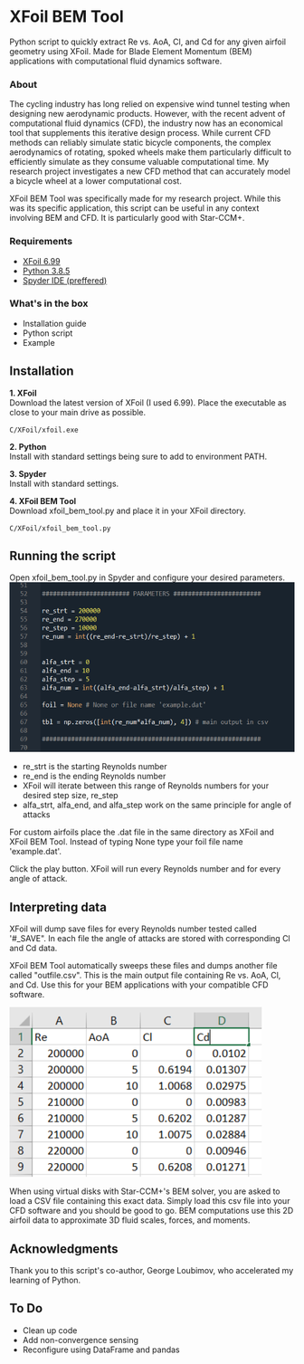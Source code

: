 # XFoil BEM Tool
Python script to quickly extract Re vs. AoA, Cl, and Cd for any given airfoil geometry using XFoil. Made for Blade Element Momentum (BEM) applications with computational fluid dynamics software.

### About
The cycling industry has long relied on expensive wind tunnel testing when designing new aerodynamic products. However, with the recent advent of computational fluid dynamics (CFD), the industry now has an economical tool that supplements this iterative design process. While current CFD methods can reliably simulate static bicycle components, the complex aerodynamics of rotating, spoked wheels make them particularly difficult to efficiently simulate as they consume valuable computational time. My research project investigates a new CFD method that can accurately model a bicycle wheel at a lower computational cost. 

XFoil BEM Tool was specifically made for my research project. While this was its specific application, this script can be useful in any context involving BEM and CFD. It is particularly good with Star-CCM+.

### Requirements
- [XFoil 6.99](https://web.mit.edu/drela/Public/web/xfoil/)
- [Python 3.8.5](https://www.python.org/downloads/)
- [Spyder IDE (preffered)](https://www.spyder-ide.org/)  

### What's in the box
- Installation guide
- Python script
- Example  

## Installation

**1. XFoil**   
Download the latest version of XFoil (I used 6.99). Place the executable as close to your main drive as possible.
```
C/XFoil/xfoil.exe
```  

**2. Python**  
Install with standard settings being sure to add to environment PATH.  

**3. Spyder**  
Install with standard settings.  

**4. XFoil BEM Tool**   
Download xfoil_bem_tool.py and place it in your XFoil directory.
```
C/XFoil/xfoil_bem_tool.py
```  

## Running the script
Open xfoil_bem_tool.py in Spyder and configure your desired parameters.
<img src="https://github.com/drewvigne/xfoil_bem_tool/blob/master/images/parameters.PNG" height="300">
 - re_strt is the starting Reynolds number
 - re_end is the ending Reynolds number
 - XFoil will iterate between this range of Reynolds numbers for your desired step size, re_step
 - alfa_strt, alfa_end, and alfa_step work on the same principle for angle of attacks  
 
For custom airfoils place the .dat file in the same directory as XFoil and XFoil BEM Tool. Instead of typing None type your foil file name 'example.dat'.  

Click the play button. XFoil will run every Reynolds number and for every angle of attack.

## Interpreting data
XFoil will dump save files for every Reynolds number tested called '#_SAVE". In each file the angle of attacks are stored with corresponding Cl and Cd data.  

XFoil BEM Tool automatically sweeps these files and dumps another file called "outfile.csv". This is the main output file containing Re vs. AoA, Cl, and Cd. Use this for your BEM applications with your compatible CFD software. 

<img src="https://github.com/drewvigne/xfoil_bem_tool/blob/master/images/output.PNG" height="300">

When using virtual disks with Star-CCM+'s BEM solver, you are asked to load a CSV file containing this exact data. Simply load this csv file into your CFD software and you should be good to go. BEM computations use this 2D airfoil data to approximate 3D fluid scales, forces, and moments. 

## Acknowledgments
Thank you to this script's co-author, George Loubimov, who accelerated my learning of Python.

## To Do
- Clean up code
- Add non-convergence sensing
- Reconfigure using DataFrame and pandas
